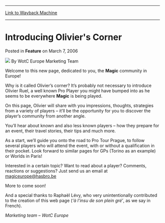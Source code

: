 
---
[Link to Wayback Machine](https://web.archive.org/web/20211018084139/https://magic.wizards.com/en/articles/archive/feature/introducing-oliviers-corner-2006-03-07)

[_metadata_:author]:- "WotC Europe Marketing Team"
[_metadata_:description]:- "Welcome to this new page, dedicated to you, the Magic community in Europe! Why is it called Olivier’s corner? It’s probably not necessary to introduce Olivier Ruel, a well known Pro Player you might have bumped into as he seems to be everywhere Magic is being played. On this page, Olivier will share with you impressions, thoughts, strategies from a variety of players – it’ll"
[_metadata_:generator]:- "Drupal 7 (http://drupal.org)"
[_metadata_:publish_date]:- "2006-03-07"
[_metadata_:title]:- "Introducing Olivier's Corner"
[_metadata_:wayback_capture_timestamp]:- "2021-10-18 08:41:39+00:00"
[_metadata_:wayback_raw_url]:- "https://web.archive.org/web/20211018084139id_/https://magic.wizards.com/en/articles/archive/feature/introducing-oliviers-corner-2006-03-07"
[_metadata_:wayback_url]:- "https://magic.wizards.com/en/articles/archive/feature/introducing-oliviers-corner-2006-03-07"
---


Introducing Olivier's Corner
============================



 Posted in **Feature**
 on March 7, 2006 






![](https://media.magic.wizards.com/styles/auth_small/public/generic-avatar-150_251.png)
By WotC Europe Marketing Team











Welcome to this new page, dedicated to you, the **Magic** community in Europe!


Why is it called Olivier’s corner? It’s probably not necessary to introduce Olivier Ruel, a well known Pro Player you might have bumped into as he seems to be everywhere **Magic** is being played.


On this page, Olivier will share with you impressions, thoughts, strategies from a variety of players – it’ll be the opportunity for you to discover the player’s community from another angle.


You’ll hear about known and also less known players – how they prepare for an event, their travel stories, their tips and much more.


As a start, we’ll guide you onto the road to Pro Tour Prague, to follow several players who will attend the event, with or without a qualification in their pocket. Look forward to similar pages for GPs (Torino as an example) or Worlds in Paris!


Interested in a certain topic? Want to read about a player? Comments, reactions or suggestions? Just send us an email at magiceurope@hasbro.be


More to come soon!


And a special thanks to Raphaël Lévy, who very unintentionally contributed to the creation of this web page (*‘à l’insu de son plein gré’*, as we say in French).


*Marketing team – WotC Europe*







